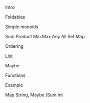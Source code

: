 
Intro

Foldables

Simple monoids

Sum Product
Min Max
Any All
Set Map

Ordering

List 

Maybe

Functions


Example

Map String, Maybe (Sum Int